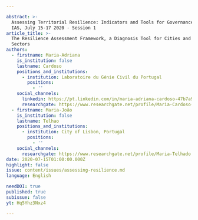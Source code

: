 ```yaml
---

abstract: >-
  Assessing Territorial Resilience: Indicators and Tools for Governance, Paris
  IAS, July 15-17 2020 - Session 1
article_title: >-
  The Resilience Assessment Framework, a Diagnosis Tool for Cities and Strategic
  Sectors
authors:
  - firstname: Maria-Adriana
    is_institution: false
    lastname: Cardoso
    positions_and_institutions:
      - institution: Laboratoire du Génie Civil du Portugal
        positions:
          - ''
    social_channels:
      linkedin: https://pt.linkedin.com/in/maria-adriana-cardoso-47b7a911
      researchgate: https://www.researchgate.net/profile/Maria-Cardoso-21
  - firstname: Maria-João
    is_institution: false
    lastname: Telhao
    positions_and_institutions:
      - institution: City of Lisbon, Portugal
        positions:
          - ''
    social_channels:
      researchgate: https://www.researchgate.net/profile/Maria-Telhado
date: 2020-07-15T01:00:00.000Z
highlight: false
issue: content/issues/assessing-resilience.md
language: English

needDOI: true
published: true
subissue: false
yt: Hq5Yhz3Nxz4

---
```







<Youtube yt="Hq5Yhz3Nxz4" caption="Le Resilience Assessment Framework, un outil de diagnostic"></Youtube>